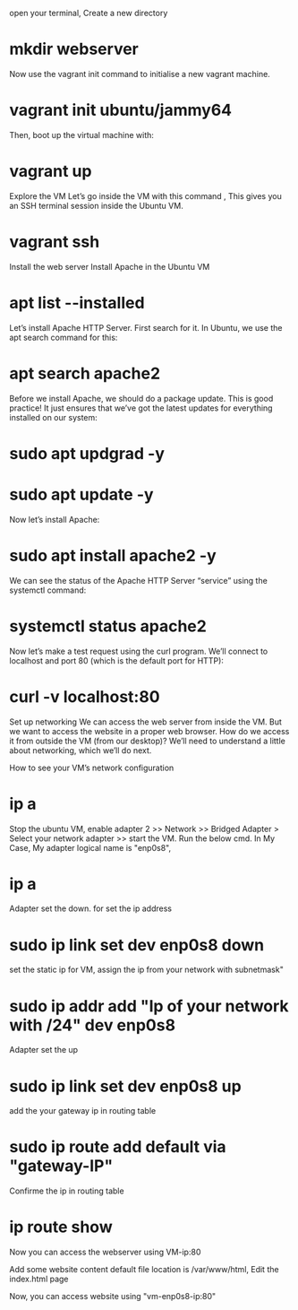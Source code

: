  open your terminal, Create a new directory
# mkdir webserver

 Now use the vagrant init command to initialise a new vagrant machine.
# vagrant init ubuntu/jammy64

 Then, boot up the virtual machine with:
# vagrant up

 Explore the VM
 Let’s go inside the VM with this command , This gives you an SSH terminal session inside the Ubuntu VM.
# vagrant ssh

 Install the web server
 Install Apache in the Ubuntu VM
# apt list --installed

 Let’s install Apache HTTP Server. First search for it. In Ubuntu, we use the apt search command for this:
# apt search apache2

 Before we install Apache, we should do a package update. This is good practice! It just ensures that we’ve got the latest updates for everything installed on our system:
# sudo apt updgrad -y
# sudo apt update -y

 Now let’s install Apache:
# sudo apt install apache2 -y

 We can see the status of the Apache HTTP Server “service” using the systemctl command:
# systemctl status apache2

 Now let’s make a test request using the curl program. We’ll connect to localhost and port 80 (which is the default port for HTTP):
# curl -v localhost:80

 Set up networking
 We can access the web server from inside the VM. But we want to access the website in a proper web browser. How do we access it from outside the VM (from our desktop)? We’ll need to understand a little about networking, which we’ll do next.

 How to see your VM’s network configuration
# ip a

 Stop the ubuntu VM, enable adapter 2 >> Network >> Bridged Adapter > Select your network adapter >> start the VM.
 Run the below cmd. In My Case, My adapter logical name is "enp0s8", 
# ip a

 Adapter set the down. for set the ip address
# sudo ip link set dev enp0s8 down

 set the static ip for VM, assign the ip from your network with subnetmask"
# sudo ip addr add "Ip of your network with /24" dev enp0s8

 Adapter set the up
# sudo ip link set dev enp0s8 up

 add the your gateway ip in routing table 
# sudo ip route add default via "gateway-IP"

 Confirme the ip in routing table
# ip route show

 Now you can access the webserver using VM-ip:80

 Add some website content
 default file location is /var/www/html, Edit the index.html page

 Now, you can access website using "vm-enp0s8-ip:80"